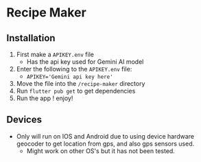 # Recipe Maker

## Installation
 1.  First make a `APIKEY.env` file
     * Has the api key used for Gemini AI model  
2.  Enter the following to the `APIKEY.env` file:
     * `APIKEY='Gemini api key here'`
 3.  Move the file into the `/recipe-maker` directory
 4. Run `flutter pub get` to get dependencies
 5. Run the app ! enjoy!


 ## Devices
 * Only will run on IOS and Android due to using  device hardware geocoder to get location from gps, and also gps sensors used. 
    * Might work on other OS's but it has not been tested.
